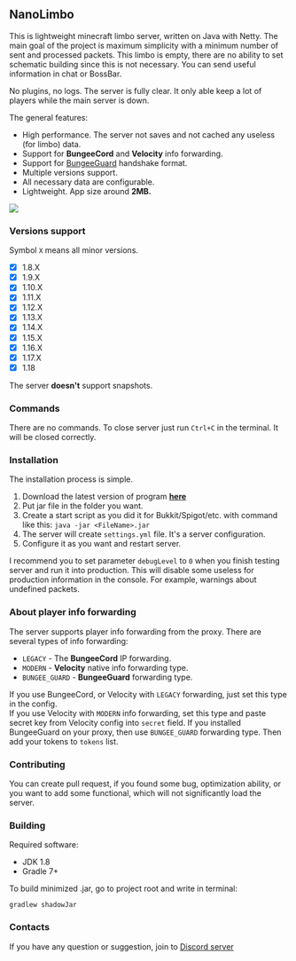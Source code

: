 ## NanoLimbo

This is lightweight minecraft limbo server, written on Java with Netty.
The main goal of the project is maximum simplicity with a minimum number of sent and processed packets.
This limbo is empty, there are no ability to set schematic building since 
this is not necessary. You can send useful information in chat or BossBar.

No plugins, no logs. The server is fully clear. It only able keep a lot of players while the main server is down.

The general features:
* High performance. The server not saves and not cached any useless (for limbo) data.
* Support for **BungeeCord** and **Velocity** info forwarding.
* Support for [BungeeGuard](https://www.spigotmc.org/resources/79601/) handshake format.
* Multiple versions support.
* All necessary data are configurable.
* Lightweight. App size around **2MB.**

![](https://i.imgur.com/sT8p1Gz.png)

### Versions support

Symbol `X` means all minor versions.

- [x] 1.8.X
- [x] 1.9.X
- [x] 1.10.X
- [x] 1.11.X
- [x] 1.12.X
- [x] 1.13.X
- [x] 1.14.X
- [x] 1.15.X
- [x] 1.16.X
- [x] 1.17.X
- [x] 1.18

The server **doesn't** support snapshots.

### Commands

There are no commands. To close server just run `Ctrl+C` in the terminal. It will be closed correctly.

### Installation

The installation process is simple.

1. Download the latest version of program **[here](https://github.com/Nan1t/NanoLimbo/releases)**
2. Put jar file in the folder you want.
3. Create a start script as you did it for Bukkit/Spigot/etc. with command like this:
`java -jar <FileName>.jar`
4. The server will create `settings.yml` file. It's a server configuration.
5. Configure it as you want and restart server.

I recommend you to set parameter `debugLevel` to `0` when you finish testing server and run it into production.
This will disable some useless for production information in the console. For example, warnings about undefined packets.

### About player info forwarding

The server supports player info forwarding from the proxy. There are several types of info forwarding:

* `LEGACY` - The **BungeeCord** IP forwarding.
* `MODERN` - **Velocity** native info forwarding type.
* `BUNGEE_GUARD` - **BungeeGuard** forwarding type.

If you use BungeeCord, or Velocity with `LEGACY` forwarding, just set this type in the config.  
If you use Velocity with `MODERN` info forwarding, set this type and paste secret key from Velocity 
config into `secret` field.
If you installed BungeeGuard on your proxy, then use `BUNGEE_GUARD` forwarding type. 
Then add your tokens to `tokens` list.

### Contributing

You can create pull request, if you found some bug, optimization ability, or you want to add some functional, 
which will not significantly load the server.

### Building

Required software:

* JDK 1.8
* Gradle 7+

To build minimized .jar, go to project root and write in terminal:

```
gradlew shadowJar
```

### Contacts

If you have any question or suggestion, join to [Discord server](https://discord.gg/4VGP3Gv)

